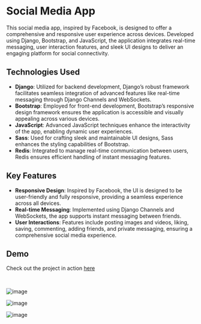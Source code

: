 
# Social Media App

This social media app, inspired by Facebook, is designed to offer a comprehensive and responsive user experience across devices. Developed using Django, Bootstrap, and JavaScript, the application integrates real-time messaging, user interaction features, and sleek UI designs to deliver an engaging platform for social connectivity.

## Technologies Used

- **Django**: Utilized for backend development, Django’s robust framework facilitates seamless integration of advanced features like real-time messaging through Django Channels and WebSockets.
- **Bootstrap**: Employed for front-end development, Bootstrap’s responsive design framework ensures the application is accessible and visually appealing across various devices.
- **JavaScript**: Advanced JavaScript techniques enhance the interactivity of the app, enabling dynamic user experiences.
- **Sass**: Used for crafting sleek and maintainable UI designs, Sass enhances the styling capabilities of Bootstrap.
- **Redis**: Integrated to manage real-time communication between users, Redis ensures efficient handling of instant messaging features.

## Key Features

- **Responsive Design**: Inspired by Facebook, the UI is designed to be user-friendly and fully responsive, providing a seamless experience across all devices.
- **Real-time Messaging**: Implemented using Django Channels and WebSockets, the app supports instant messaging between friends.
- **User Interactions**: Features include posting images and videos, liking, saving, commenting, adding friends, and private messaging, ensuring a comprehensive social media experience.

## Demo

Check out the project in action <a href="https://lnkd.in/g_SGjpDW](https://echomesh.onrender.com/">here</a>


<br>


![image](https://github.com/jishnukm9/echomesh/assets/99253054/f10d1391-10ac-463b-a06d-e37c825e49ac)

![image](https://github.com/jishnukm9/echomesh/assets/99253054/f1a78b2c-1032-4895-a20a-0bab28f571f3)

![image](https://github.com/jishnukm9/echomesh/assets/99253054/e7a7e4b9-ae35-45ac-88a3-07c85af36d7b)


